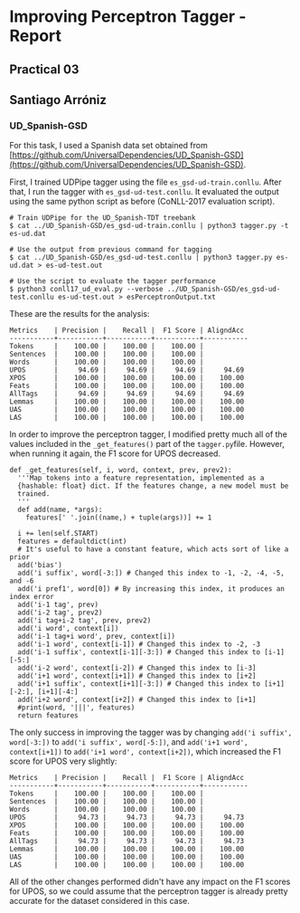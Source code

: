 # Improving Perceptron Tagger - Report
## Practical 03  
## Santiago Arróniz

### UD_Spanish-GSD

For this task, I used a Spanish data set obtained from [https://github.com/UniversalDependencies/UD_Spanish-GSD](https://github.com/UniversalDependencies/UD_Spanish-GSD).

First, I trained UDPipe tagger using the file `es_gsd-ud-train.conllu`. After that, I run the tagger with `es_gsd-ud-test.conllu`. It evaluated the output using the same python script as before (CoNLL-2017 evaluation script).

```
# Train UDPipe for the UD_Spanish-TDT treebank
$ cat ../UD_Spanish-GSD/es_gsd-ud-train.conllu | python3 tagger.py -t es-ud.dat

# Use the output from previous command for tagging
$ cat ../UD_Spanish-GSD/es_gsd-ud-test.conllu | python3 tagger.py es-ud.dat > es-ud-test.out

# Use the script to evaluate the tagger performance
$ python3 conll17_ud_eval.py --verbose ../UD_Spanish-GSD/es_gsd-ud-test.conllu es-ud-test.out > esPerceptronOutput.txt
```
These are the results for the analysis:


    Metrics    | Precision |    Recall |  F1 Score | AligndAcc
    -----------+-----------+-----------+-----------+-----------
    Tokens     |    100.00 |    100.00 |    100.00 |
    Sentences  |    100.00 |    100.00 |    100.00 |
    Words      |    100.00 |    100.00 |    100.00 |
    UPOS       |     94.69 |     94.69 |     94.69 |     94.69
    XPOS       |    100.00 |    100.00 |    100.00 |    100.00
    Feats      |    100.00 |    100.00 |    100.00 |    100.00
    AllTags    |     94.69 |     94.69 |     94.69 |     94.69
    Lemmas     |    100.00 |    100.00 |    100.00 |    100.00
    UAS        |    100.00 |    100.00 |    100.00 |    100.00
    LAS        |    100.00 |    100.00 |    100.00 |    100.00

In order to improve the perceptron tagger, I modified pretty much all of the values included in the `_get_features()` part of the `tagger.py`file. However, when running it again, the F1 score for UPOS decreased.

```
def _get_features(self, i, word, context, prev, prev2):
  '''Map tokens into a feature representation, implemented as a
  {hashable: float} dict. If the features change, a new model must be
  trained.
  '''
  def add(name, *args):
    features[' '.join((name,) + tuple(args))] += 1

  i += len(self.START)
  features = defaultdict(int)
  # It's useful to have a constant feature, which acts sort of like a prior
  add('bias')
  add('i suffix', word[-3:]) # Changed this index to -1, -2, -4, -5, and -6
  add('i pref1', word[0]) # By increasing this index, it produces an index error
  add('i-1 tag', prev)
  add('i-2 tag', prev2)
  add('i tag+i-2 tag', prev, prev2)
  add('i word', context[i])
  add('i-1 tag+i word', prev, context[i])
  add('i-1 word', context[i-1]) # Changed this index to -2, -3
  add('i-1 suffix', context[i-1][-3:]) # Changed this index to [i-1][-5:]
  add('i-2 word', context[i-2]) # Changed this index to [i-3]
  add('i+1 word', context[i+1]) # Changed this index to [i+2]
  add('i+1 suffix', context[i+1][-3:]) # Changed this index to [i+1][-2:], [i+1][-4:]
  add('i+2 word', context[i+2]) # Changed this index to [i+1]
  #print(word, '|||', features)
  return features
```

The only success in improving the tagger was by changing `add('i suffix', word[-3:])` to `add('i suffix', word[-5:])`, and `add('i+1 word', context[i+1])` to `add('i+1 word', context[i+2])`, which increased the F1 score for UPOS very slightly:

    Metrics    | Precision |    Recall |  F1 Score | AligndAcc
    -----------+-----------+-----------+-----------+-----------
    Tokens     |    100.00 |    100.00 |    100.00 |
    Sentences  |    100.00 |    100.00 |    100.00 |
    Words      |    100.00 |    100.00 |    100.00 |
    UPOS       |     94.73 |     94.73 |     94.73 |     94.73
    XPOS       |    100.00 |    100.00 |    100.00 |    100.00
    Feats      |    100.00 |    100.00 |    100.00 |    100.00
    AllTags    |     94.73 |     94.73 |     94.73 |     94.73
    Lemmas     |    100.00 |    100.00 |    100.00 |    100.00
    UAS        |    100.00 |    100.00 |    100.00 |    100.00
    LAS        |    100.00 |    100.00 |    100.00 |    100.00


All of the other changes performed didn't have any impact on the F1 scores for UPOS, so we could assume that the perceptron tagger is already pretty accurate for the dataset considered in this case.
